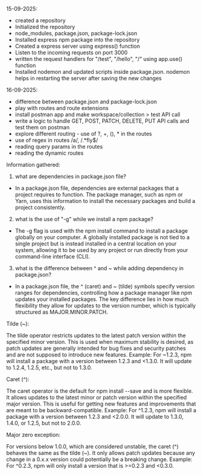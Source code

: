 15-09-2025:

- created a repository
- Initialized the repository
- node_modules, package.json, package-lock.json
- Installed express npm package into the repository
- Created a express server using express() function
- Listen to the incoming requests on port 3000
- written the request handlers for "/test", "/hello", "/" using app.use() function
- Installed nodemon and updated scripts inside package.json. nodemon helps in restarting the server after saving the new changes

16-09-2025:

- difference between package.json and package-lock.json
- play with routes and route extensions
- install postman app and make workspace/collection > test API call
- write a logic to handle GET, POST, PATCH, DELETE, PUT API calls and test them on postman
- explore different routing - use of ?, +, (), * in the routes
- use of regex in routes /a/, /.*fly$/
- reading query params in the routes
- reading the dynamic routes



Information gathered:

1. what are dependencies in package.json file? 

- In a package.json file, dependencies are external packages that a project requires to function. The package manager, such as npm or Yarn, uses this information to install the necessary packages and build a project consistently.

2. what is the use of "-g" while we install a npm package?

- The -g flag is used with the npm install command to install a package globally on your computer. A globally installed package is not tied to a single project but is instead installed in a central location on your system, allowing it to be used by any project or run directly from your command-line interface (CLI).

3. what is the difference between ^ and ~ while adding dependency in package.json?

- In a package.json file, the ^ (caret) and ~ (tilde) symbols specify version ranges for dependencies, controlling how a package manager like npm updates your installed packages. The key difference lies in how much flexibility they allow for updates to the version number, which is typically structured as MAJOR.MINOR.PATCH. 

Tilde (~):

The tilde operator restricts updates to the latest patch version within the specified minor version. This is used when maximum stability is desired, as patch updates are generally intended for bug fixes and security patches and are not supposed to introduce new features. 
Example: For ~1.2.3, npm will install a package with a version between 1.2.3 and <1.3.0. It will update to 1.2.4, 1.2.5, etc., but not to 1.3.0.

Caret (^):

The caret operator is the default for npm install --save and is more flexible. It allows updates to the latest minor or patch version within the specified major version. This is useful for getting new features and improvements that are meant to be backward-compatible. 
Example: For ^1.2.3, npm will install a package with a version between 1.2.3 and <2.0.0. It will update to 1.3.0, 1.4.0, or 1.2.5, but not to 2.0.0.

Major zero exception:

For versions below 1.0.0, which are considered unstable, the caret (^) behaves the same as the tilde (~). It only allows patch updates because any change in a 0.x.x version could potentially be a breaking change. 
Example: For ^0.2.3, npm will only install a version that is >=0.2.3 and <0.3.0. 